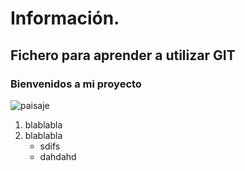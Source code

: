 # **Información.**<br/>
## Fichero para aprender a utilizar GIT <br/>
### Bienvenidos a mi proyecto<br/>
![paisaje](https://www.laurierathletics.com/files/events/golden%20hawks%20on%20white.jpg)
<br/>
1. blablabla
2. blablabla
    * sdifs
    * dahdahd
